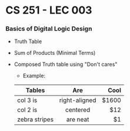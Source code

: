 # CS 251 - LEC 003
### Basics of Digital Logic Design
- Truth Table
- Sum of Products (Minimal Terms)
- Composed Truth table using "Don't cares"
  - Example:
  
  | Tables        | Are           | Cool  |
  | ------------- |:-------------:| -----:|
  | col 3 is      | right-aligned | $1600 |
  | col 2 is      | centered      |   $12 |
  | zebra stripes | are neat      |    $1 |

<!--stackedit_data:
eyJoaXN0b3J5IjpbLTEyNzg2ODY4MDIsLTE0NTg5Mjc3MjQsMT
E2Mjc3MDExNCw1NjM0ODA5OF19
-->